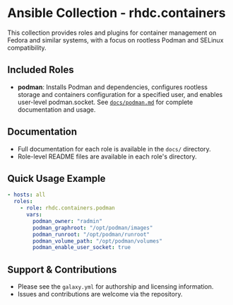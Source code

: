 # Ansible Collection - rhdc.containers

This collection provides roles and plugins for container management on Fedora and similar systems, with a focus on rootless Podman and SELinux compatibility.

## Included Roles

- **podman**: Installs Podman and dependencies, configures rootless storage and containers configuration for a specified user, and enables user-level podman.socket. See [`docs/podman.md`](docs/podman.md) for complete documentation and usage.

## Documentation

- Full documentation for each role is available in the `docs/` directory.
- Role-level README files are available in each role's directory.

## Quick Usage Example

```yaml
- hosts: all
  roles:
    - role: rhdc.containers.podman
      vars:
        podman_owner: "radmin"
        podman_graphroot: "/opt/podman/images"
        podman_runroot: "/opt/podman/runroot"
        podman_volume_path: "/opt/podman/volumes"
        podman_enable_user_socket: true
```

## Support & Contributions

- Please see the `galaxy.yml` for authorship and licensing information.
- Issues and contributions are welcome via the repository.
